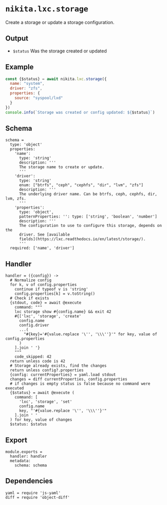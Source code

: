 
# `nikita.lxc.storage`

Create a storage or update a storage configuration.

## Output

* `$status`
  Was the storage created or updated

## Example

```js
const {$status} = await nikita.lxc.storage({
  name: "system",
  driver: "zfs",
  properties: {
    source: "syspool/lxd"
  }
})
console.info(`Storage was created or config updated: ${$status}`)
```

## Schema

    schema =
      type: 'object'
      properties:
        'name':
          type: 'string'
          description: '''
          The storage name to create or update.
          '''
        'driver':
          type: 'string'
          enum: ["btrfs", "ceph", "cephfs", "dir", "lvm", "zfs"]
          description: '''
          The underlying driver name. Can be btrfs, ceph, cephfs, dir, lvm, zfs.
          '''
        'properties':
          type: 'object',
          patternProperties: '': type: ['string', 'boolean', 'number']
          description: '''
          The configuration to use to configure this storage, depends on the
          driver. See [available
          fields](https://lxc.readthedocs.io/en/latest/storage/).
          '''
      required: ['name', 'driver']

## Handler

    handler = ({config}) ->
      # Normalize config
      for k, v of config.properties
        continue if typeof v is 'string'
        config.properties[k] = v.toString()
      # Check if exists
      {stdout, code} = await @execute
        command: """
        lxc storage show #{config.name} && exit 42
        #{['lxc', 'storage', 'create'
          config.name
          config.driver
          ...(
            "#{key}='#{value.replace '\'', '\\\''}'" for key, value of config.properties
          )
        ].join ' '}
        """
        code_skipped: 42
      return unless code is 42
      # Storage already exists, find the changes
      return unless config?.properties
      {config: currentProperties} = yaml.load stdout
      changes = diff currentProperties, config.properties
      # if changes is empty status is false because no command were executed
      {$status} = await @execute (
        command: [
          'lxc', 'storage', 'set'
          config.name
          key, "'#{value.replace '\'', '\\\''}'"
        ].join ' '
      ) for key, value of changes
      $status: $status

## Export

    module.exports =
      handler: handler
      metadata:
        schema: schema

## Dependencies

    yaml = require 'js-yaml'
    diff = require 'object-diff'
